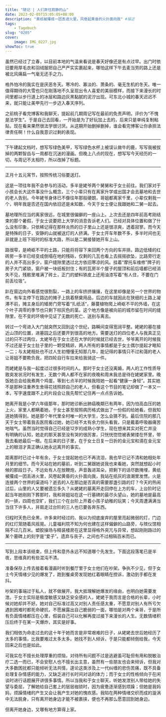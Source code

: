 ```yaml
---
title: "随记 | 人们奔往寂静的山"
date: 2023-02-05T15:05:05+08:00
description: "黄纸被攥成一团丢进火里，风卷起黄昏的火扑面向我" #描述
tags: 
    - Tagebuch
slug: "0205"
cover:
    image: IMG_0227.jpg
showToc: true
---
```

虽然已经过了立春，以目前本地的气温来看说是春天好像还是有点过早。出门时依旧要用厚毛衣和羽绒服把自己严严实实裹起来，哪怕这样下午去麦当劳的路上还是被北风痛扁一气毫无还手之力。

格外怕冷的我实在是厌恶冬天。寒冷的、寡淡的、萧条的、毫无生机的冬天。唯一值得期待的大雪也只在刚落地不久呈现出令人喜爱的美丽模样，而接下来漫长的时间里都以步行道上的冰层和路边灰黑黏腻的泥泞出现。可东北小城的春天迟迟不来，就只能让美甲先行一步迈入春天序列。

之前桃子看完博客和我聊天，提起前几期周记写在最前的免责声明，评价为“不愧是法学生”。于是自己去回看，一开始是为了好玩加上去的，后来只是单纯复制粘贴，现在看来果然很法学很讨厌。从这期开始删掉删掉，谁会看完博客让你承担法律责任啊！什么自我意识过剩的表现。

---

下午建起文档时，想写写绿色美甲，写写绿色水杯上被误认做牛的鹿，写写我被拔掉的两颗智齿与一周都在沉迷的漫画。但晚上八点的现在，想写写今天经历的一切，与周记不太相符，所以改掉了标题。

---

正月十五元宵节，按照传统习俗要送灯。

这是一项往年我不会参与的活动，多半是姥爷两个舅舅和于女士前往。我们家对于小孩会长大这件事没什么概念，三个小辈只有在离家升学或出国才会去墓地和去世的老人告别。今年姥爷身体已不像往年那般硬朗，哥姐都离家千里，小辈仅剩我一个，明年我是否还在国内依旧还是未知数，今天于女士便让我跟她和二舅一起去。

墓地理所应当的离家很远，在城里很偏僻的一座山上。上次去还是四年前高考刚结束的那个暑假，于女士说要把上大学的消息告诉老人们。已经对具体位置和做了什么没有印象，只依稀记得在那样炎热的日子里山上还是很凉爽，透着寂寥。而今天是特殊的日子，安静的山就被送灯的人挤满。于女士开车年数不多，多半时间也无非就是上班下班时的标准大路，所以是二舅接替她开车上山。

路很窄，是崎岖不平的土路，只能将将容下来回两个方向的车并排。路边低矮的红砖房一多半已经变成倒塌在地的残砾，仅剩的几瓦也看上去摇摇欲坠，比路旁行走的人并不高出多少，窗户缝隙里透过北方依旧寒凉的风。挂着“摩托车维修”牌子的房子大门紧锁，窗户被一块纸板封住；有的瓦房半个屋子的屋顶和前后墙都已经消失不见，残骸里堆满了砖土，正门的塑料铁皮上还用油漆写着“有人住，不要在门前丢垃圾”。

趴在窗边向外看感觉很割裂，一路上的车挤挤攘攘，在这里却像是另一个世界的物件。有车主停下在路边的摊子上挑着祭奠用品，后边的车就因此在狭细的土路上凝滞不前，摊主身后的矮房门旁写着“扎纸活”，藤蔓植物爬上崎岖不平的外墙，在这个叶子凋零的季节也只剩下棕灰色的茎。这个地方像是被向前的城市留在时间的缝隙里，在不变的环境中见证了无数的死亡、送别与离去。

转过一个弯进入大门就突然又回到这个世纪，路瞬间变得宽阔平整。姥姥的墓在接近山顶的位置，进墓园之后还要开到很高的地方。需要送灯的四位老人与我真正见过的只不过两位，太姥爷在于女士还在大学的时候就已经去世，爷爷离开的时候我不过还是于女士肚子里的一颗受精卵，两人所有的事情都是于女士偶尔提起才略知一二；与太姥相处也不过人生初懵懂无知那几年，能记得的事情只不过和蔼的老人让哥姐不要欺负我，把四轮自行车拉来给我骑这一件。

而姥姥是与我一起度过过很多时间的人。那时于女士还没离婚，两人的工作性质导致突发状况时有发生，无数个两人都不在家的夜晚和周末我总是待在姥姥家里。晚饭她总会给我煮两个鸡蛋，等到七点半的时候我陪她一起看“健康一身轻”。其实她不是那种注重养生舍得花钱照顾自己的老人，但看这个节目的笔记却做了一本又一本，写字速度跟不上的片段会让我先帮忙记住再一点点告诉她。

她离开我是小学六年级那年，那时她诊断出肺癌晚期已有两年，因为怕高血压的她上火，家里人都瞒着她，于女士甚至按照病历格式做出了一份假的给她看。但我知道她猜得到，她是那个年代里全村唯一的大学生，怎么会猜不到。最后住院的那几天于女士带着我去医院看过她，她已经不太有余力侧头看我，只是戴着呼吸器痛苦地喘气。虽然当时觉得自己已经是12岁的成熟小学生，现在想来其实对死亡并没有明确的认知，她走的那天甚至没有哭的很厉害，只恍恍惚惚被表舅搂在怀里，带我去看她最后一眼。在后来的日子里，在于女士日复一日折的金元宝和滴在金元宝上的眼泪才真正确认她永远离开的事实。

距离那时已过十年有余，于女士提起她也已不再流泪，我也早已记不清和她相处年月里的细节。而今天站在她的墓前，听到二舅跟她说我也来看她，突然就想起小时候的那段日子。不远处有人在放鞭炮，声音轰进耳朵，把剩下的话尽数掩埋，黄纸被攥成一团丢进火里，风卷起黄昏的火扑面向我，我站在纸灰的浪潮里发愣。火是连接两个世界的渠道吗？逝去的人在那边是否真的需要那盏引路的灯？今天的热闹过后，山里的人又要被遗忘多久？从姥姥的墓离开走回停在上方的车，上台阶时记起当年她刚刚下葬那时，我和哥姐站在这一行墓碑的最尽头望山，她的墓地是最高的一排，四周也空旷，我们三个在台阶上开着小孩子幼稚的玩笑；今天周遭满满当当住下许多人，并肩走过台阶的三人也已要各奔东西。

归程时天色已全黑，许多来时经过的、我以为彻底废弃的屋里亮起微弱的灯，门边的红灯笼随着风摇晃。儿童福利院不知为何也建在这样偏僻的山路旁，与殡仪馆相隔不过几百米。塑胶操场与精装楼房在这里显得格外突兀与异常，想起刚刚路过的某个墓碑上的刻字是“爱子”。遗弃与丧子，之间也不过相隔百米而已。

---

写到上段本该结束，但上传和意外永远不知道哪个先发生。下面这段落笔已是半夜，思维真的有些混沌不清。

准备保存上传去接着看漫画时听到餐厅里于女士他们在吵架。争执不少见，但于女士今天情绪少见的爆发了，跑到餐桌旁发现她红着眼睛在控诉，激动到手都在发抖。

吵架的事端过于私人，就不做展开。我大抵理解她爆发的缘由，也明白她需要发泄。于女士实际是极度敏感又缺乏安全感的人，姥姥于我而言是合格的长辈，小时候对她却并不好。她对自己标准过高又对别人责任感太重，不愿意对别人有所亏欠遇到困难时都死命硬抗，不愿展露出自己脆弱的一面，哪怕是对两个亲哥，于是所有负面情绪都压在心里，假装自己可以化解再度过接下来漫长的人生。无数情绪积压后终于在某一天爆炸，其实是好事。

我们相依为命走过去的这十年于她而言是非常艰难的日子，从姥姥去世后她经历了太多的事情，比我要难过太多太多。她找不到人倾诉，于是只能都倾倒给我，今天回来之后也是如此。

可我实在不擅长处理厚重的烦恼，对待所有问题不过是逃避虽可耻但有用和脱敏治疗二选一而已，不会安慰人也不擅长出主意，虽然有一些朋友也会来倾诉，但我对大多数困扰都只能倾听无法共情，遑论这类涉及上一代纠缠的悲伤苦痛，既不具备处理复杂情感的能力，又缺乏进行长时间对话的体力；而于女士的性格倾向于在闲谈时进行话题展开讲很多事情。所以当我和于女士聊天，听她发泄别人带给她的失望与委屈，了解她给自己套上的层层枷锁时，因为疲惫逐渐感到烦躁；但她是我妈妈，烦躁情绪的产生又会让我产生对她的愧疚感。我陷在两种情绪交织而成的漩涡中无法脱身，只有离开她身边才能不被裹挟，便也不再那么愿意回到她身边。

但离开她身边，又哪有地方算得上家。


